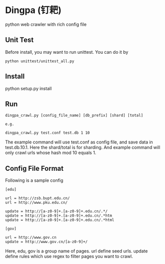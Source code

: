 Dingpa (钉耙)
======

python web crawler with rich config file


## Unit Test

Before install, you may want to run unittest. You can do it by

	python unittest/unittest_all.py


## Install

   python setup.py install

## Run

	dingpa_crawl.py [config_file_name] [db_prefix] [shard] [total]

	e.g.

	dingpa_crawl.py test.conf test.db 1 10

The example command will use test.conf as config file, and save data in test.db.10.1. Here the shard/total is for sharding. And example command will only crawl urls whose hash mod 10 equals 1.
 
## Config File Format

Following is a sample config

	[edu]

	url = http://zsb.bupt.edu.cn/
	url = http://www.pku.edu.cn/

	update = http://[a-z0-9]+.[a-z0-9]+.edu.cn/.*/
	update = http://[a-z0-9]+.[a-z0-9]+.edu.cn/.*htm
	update = http://[a-z0-9]+.[a-z0-9]+.edu.cn/.*html

	[gov]

	url = http://www.gov.cn
	update = http://www.gov.cn/[a-z0-9]+/

Here, edu, gov is a group name of pages. url define seed urls. update define rules which use regex to filter pages you want to crawl.